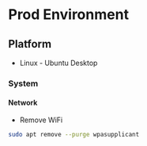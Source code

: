 # Prod Environment

## Platform

* Linux - Ubuntu Desktop

### System

#### Network

* Remove WiFi

```bash
sudo apt remove --purge wpasupplicant
```
